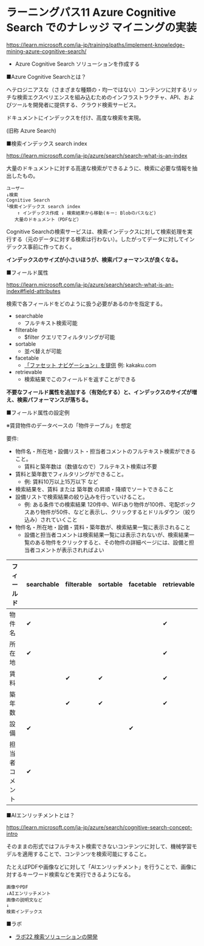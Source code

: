 # ラーニングパス11 Azure Cognitive Search でのナレッジ マイニングの実装

https://learn.microsoft.com/ja-jp/training/paths/implement-knowledge-mining-azure-cognitive-search/

- Azure Cognitive Search ソリューションを作成する

■Azure Cognitive Searchとは？

ヘテロジニアスな（さまざまな種類の・均一ではない）コンテンツに対するリッチな検索エクスペリエンスを組み込むためのインフラストラクチャ、API、およびツールを開発者に提供する、クラウド検索サービス。

ドキュメントにインデックスを付け、高度な検索を実現。

 (旧称 Azure Search)

■検索インデックス search index

https://learn.microsoft.com/ja-jp/azure/search/search-what-is-an-index

大量のドキュメントに対する高速な検索ができるように、検索に必要な情報を抽出したもの。

```
ユーザー
↓検索
Cognitive Search
└検索インデックス search index
    ↑ インデックス作成 ↓ 検索結果から移動(キー: Blobのパスなど)
   大量のドキュメント（PDFなど）
```

Cognitive Searchの検索サービスは、検索インデックスに対して検索処理を実行する（元のデータに対する検索は行わない）。したがってデータに対してインデックス事前に作っておく。

**インデックスのサイズが小さいほうが、検索パフォーマンスが良くなる。**

■フィールド属性

https://learn.microsoft.com/ja-jp/azure/search/search-what-is-an-index#field-attributes

検索で各フィールドをどのように扱う必要があるのかを指定する。

- searchable
  - フルテキスト検索可能
- filterable
  - $filter クエリでフィルタリングが可能
- sortable
  - 並べ替えが可能
- facetable
  - [「ファセット ナビゲーション」を提供](https://learn.microsoft.com/ja-jp/azure/search/search-faceted-navigation) 例: kakaku.com
- retrievable
  - 検索結果でこのフィールドを返すことができる

**不要なフィールド属性を追加する（有効化する）と、インデックスのサイズが増え、検索パフォーマンスが落ちる。**


■フィールド属性の設定例

※賃貸物件のデータベースの「物件テーブル」を想定

要件:
- 物件名・所在地・設備リスト・担当者コメントのフルテキスト検索ができること。
  - 賃料と築年数は（数値なので）フルテキスト検索は不要
- 賃料と築年数でフィルタリングができること。
  - 例: 賃料10万以上15万以下 など
- 検索結果を、賃料 または 築年数 の昇順・降順でソートできること
- 設備リストで検索結果の絞り込みを行っていけること。
  - 例: ある条件での検索結果 120件中、WiFiあり物件が100件、宅配ボックスあり物件が50件、などと表示し、クリックするとドリルダウン（絞り込み）されていくこと
- 物件名・所在地・設備・賃料・築年数が、検索結果一覧に表示されること
  - 設備と担当者コメントは検索結果一覧には表示されないが、検索結果一覧のある物件をクリックすると、その物件の詳細ページには、設備と担当者コメントが表示されればよい

| フィールド     | searchable | filterable | sortable | facetable | retrievable |
| -------------- | ---------- | ---------- | -------- | --------- | ----------- |
| 物件名         | ✔         |            |          |           | ✔          |
| 所在地         | ✔         |            |          |           | ✔          |
| 賃料           |            | ✔         | ✔       |           | ✔          |
| 築年数         |            | ✔         | ✔       |           | ✔          |
| 設備           | ✔         |            |          | ✔        |             |
| 担当者コメント | ✔         |            |          |           |             |


■AIエンリッチメントとは？

https://learn.microsoft.com/ja-jp/azure/search/cognitive-search-concept-intro

そのままの形式ではフルテキスト検索できないコンテンツに対して、機械学習モデルを適用することで、コンテンツを検索可能にすること。

たとえばPDFや画像などに対して「AIエンリッチメント」を行うことで、画像に対するキーワード検索などを実行できるようになる。

```
画像やPDF
↓AIエンリッチメント
画像の説明文など
↓
検索インデックス
```

■ラボ

- [ラボ22 検索ソリューションの開発](lab22.md)
